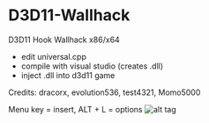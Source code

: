 # D3D11-Wallhack
D3D11 Hook Wallhack x86/x64

- edit universal.cpp 
- compile with visual studio (creates .dll)
- inject .dll into d3d11 game

Credits: dracorx, evolution536, test4321, Momo5000

Menu key = insert, ALT + L = options
![alt tag](https://github.com/DrNseven/D3D11-Wallhack/blob/master/keyboard.jpg)
